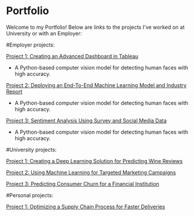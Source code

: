 # Portfolio
Welcome to my Portfolio! Below are links to the projects I've worked on at University or with an Employer: 

#Employer projects: 

[Project 1: Creating an Advanced Dashboard in Tableau](https://github.com/yourusername/facial-recognition-model)
 - A Python-based computer vision model for detecting human faces with high accuracy.

[Project 2: Deploying an End-To-End Machine Learning Model and Industry Report](https://github.com/yourusername/facial-recognition-model)
 - A Python-based computer vision model for detecting human faces with high accuracy.

[Project 3: Sentiment Analysis Using Survey and Social Media Data](https://github.com/yourusername/facial-recognition-model)
 - A Python-based computer vision model for detecting human faces with high accuracy.

#University projects: 

[Project 1: Creating a Deep Learning Solution for Predicting Wine Reviews](https://github.com/yourusername/facial-recognition-model)

[Project 2: Using Machine Learning for Targeted Marketing Campaigns](https://github.com/yourusername/facial-recognition-model)


[Project 3: Predicting Consumer Churn for a Financial Institution](https://github.com/yourusername/facial-recognition-model)

 
#Personal projects: 

[Project 1: Optimizing a Supply Chain Process for Faster Deliveries](https://github.com/yourusername/facial-recognition-model)
